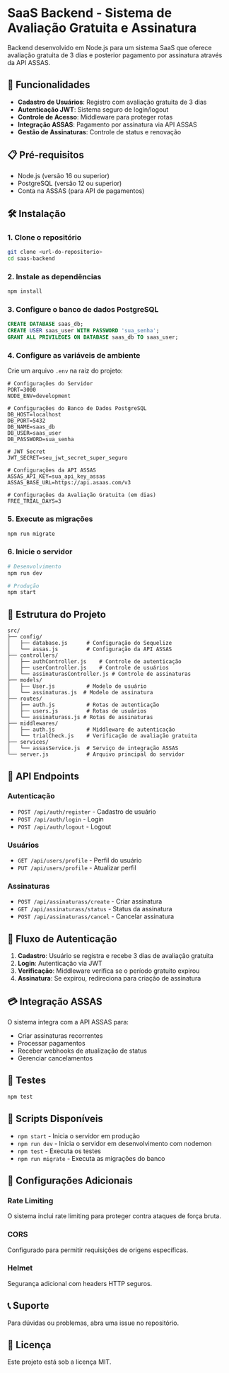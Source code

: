 # SaaS Backend - Sistema de Avaliação Gratuita e Assinatura

Backend desenvolvido em Node.js para um sistema SaaS que oferece avaliação gratuita de 3 dias e posterior pagamento por assinatura através da API ASSAS.

## 🚀 Funcionalidades

- **Cadastro de Usuários**: Registro com avaliação gratuita de 3 dias
- **Autenticação JWT**: Sistema seguro de login/logout
- **Controle de Acesso**: Middleware para proteger rotas
- **Integração ASSAS**: Pagamento por assinatura via API ASSAS
- **Gestão de Assinaturas**: Controle de status e renovação

## 📋 Pré-requisitos

- Node.js (versão 16 ou superior)
- PostgreSQL (versão 12 ou superior)
- Conta na ASSAS (para API de pagamentos)

## 🛠️ Instalação

### 1. Clone o repositório

```bash
git clone <url-do-repositorio>
cd saas-backend
```

### 2. Instale as dependências

```bash
npm install
```

### 3. Configure o banco de dados PostgreSQL

```sql
CREATE DATABASE saas_db;
CREATE USER saas_user WITH PASSWORD 'sua_senha';
GRANT ALL PRIVILEGES ON DATABASE saas_db TO saas_user;
```

### 4. Configure as variáveis de ambiente

Crie um arquivo `.env` na raiz do projeto:

```env
# Configurações do Servidor
PORT=3000
NODE_ENV=development

# Configurações do Banco de Dados PostgreSQL
DB_HOST=localhost
DB_PORT=5432
DB_NAME=saas_db
DB_USER=saas_user
DB_PASSWORD=sua_senha

# JWT Secret
JWT_SECRET=seu_jwt_secret_super_seguro

# Configurações da API ASSAS
ASSAS_API_KEY=sua_api_key_assas
ASSAS_BASE_URL=https://api.asaas.com/v3

# Configurações da Avaliação Gratuita (em dias)
FREE_TRIAL_DAYS=3
```

### 5. Execute as migrações

```bash
npm run migrate
```

### 6. Inicie o servidor

```bash
# Desenvolvimento
npm run dev

# Produção
npm start
```

## 📁 Estrutura do Projeto

```
src/
├── config/
│   ├── database.js      # Configuração do Sequelize
│   └── assas.js         # Configuração da API ASSAS
├── controllers/
│   ├── authController.js    # Controle de autenticação
│   ├── userController.js    # Controle de usuários
│   └── assinaturasController.js # Controle de assinaturas
├── models/
│   ├── User.js          # Modelo de usuário
│   └── assinaturas.js  # Modelo de assinatura
├── routes/
│   ├── auth.js          # Rotas de autenticação
│   ├── users.js         # Rotas de usuários
│   └── assinaturass.js # Rotas de assinaturas
├── middlewares/
│   ├── auth.js          # Middleware de autenticação
│   └── trialCheck.js    # Verificação de avaliação gratuita
├── services/
│   └── assasService.js  # Serviço de integração ASSAS
└── server.js            # Arquivo principal do servidor
```

## 🔌 API Endpoints

### Autenticação

- `POST /api/auth/register` - Cadastro de usuário
- `POST /api/auth/login` - Login
- `POST /api/auth/logout` - Logout

### Usuários

- `GET /api/users/profile` - Perfil do usuário
- `PUT /api/users/profile` - Atualizar perfil

### Assinaturas

- `POST /api/assinaturass/create` - Criar assinatura
- `GET /api/assinaturass/status` - Status da assinatura
- `POST /api/assinaturass/cancel` - Cancelar assinatura

## 🔐 Fluxo de Autenticação

1. **Cadastro**: Usuário se registra e recebe 3 dias de avaliação gratuita
2. **Login**: Autenticação via JWT
3. **Verificação**: Middleware verifica se o período gratuito expirou
4. **Assinatura**: Se expirou, redireciona para criação de assinatura

## 💳 Integração ASSAS

O sistema integra com a API ASSAS para:

- Criar assinaturas recorrentes
- Processar pagamentos
- Receber webhooks de atualização de status
- Gerenciar cancelamentos

## 🧪 Testes

```bash
npm test
```

## 📝 Scripts Disponíveis

- `npm start` - Inicia o servidor em produção
- `npm run dev` - Inicia o servidor em desenvolvimento com nodemon
- `npm test` - Executa os testes
- `npm run migrate` - Executa as migrações do banco

## 🔧 Configurações Adicionais

### Rate Limiting

O sistema inclui rate limiting para proteger contra ataques de força bruta.

### CORS

Configurado para permitir requisições de origens específicas.

### Helmet

Segurança adicional com headers HTTP seguros.

## 📞 Suporte

Para dúvidas ou problemas, abra uma issue no repositório.

## 📄 Licença

Este projeto está sob a licença MIT.
